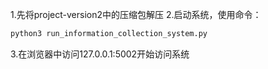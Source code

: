 1.先将project-version2中的压缩包解压
2.启动系统，使用命令：
```sh
python3 run_information_collection_system.py
```
3.在浏览器中访问127.0.0.1:5002开始访问系统
